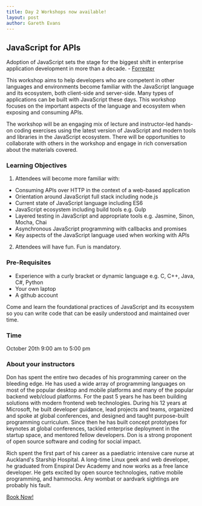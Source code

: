 ```yaml
---
title: Day 2 Workshops now available!
layout: post
author: Gareth Evans
---
```


## JavaScript for APIs
 
Adoption of JavaScript sets the stage for the biggest shift in enterprise application development in more than a decade. - [Forrester](https://www.forrester.com/The+Dawn+Of+Enterprise+JavaScript/fulltext/-/E-RES120686)

This workshop aims to help developers who are competent in other languages and environments become familiar with the JavaScript language and its ecosystem, both client-side and server-side. Many types of applications can be built with JavaScript these days. This workshop focuses on the important aspects of the language and ecosystem when exposing and consuming APIs.

The workshop will be an engaging mix of lecture and instructor-led hands-on coding exercises using the latest version of JavaScript and modern tools and libraries in the JavaScript ecosystem. There will be opportunities to collaborate with others in the workshop and engage in rich conversation about the materials covered.

### Learning Objectives

1. Attendees will become more familiar with:
 * Consuming APIs over HTTP in the context of a web-based application
 * Orientation around JavaScript full stack including node.js 
 * Current state of JavaScript language including ES6
 * JavaScript ecosystem including build tools e.g. Gulp
 * Layered testing in JavaScript and appropriate tools e.g. Jasmine, Sinon, Mocha, Chai
 * Asynchronous JavaScript programming with callbacks and promises
 * Key aspects of the JavaScript language used when working with APIs
2. Attendees will have fun. Fun is mandatory.

### Pre-Requisites

* Experience with a curly bracket or dynamic language e.g. C, C++, Java, C#, Python
* Your own laptop
* A github account

Come and learn the foundational practices of JavaScript and its ecosystem so you can write code that can be easily understood and maintained over time. 

### Time

October 20th 9:00 am to 5:00 pm

### About your instructors

Don has spent the entire two decades of his programming career on the bleeding edge. He has used a wide array of programming languages on most of the popular desktop and mobile platforms and many of the popular backend web/cloud platforms. For the past 5 years he has been building solutions with modern frontend web technologies. During his 12 years at Microsoft, he built developer guidance, lead projects and teams, organized and spoke at global conferences, and designed and taught purpose-built programming curriculum. Since then he has built concept prototypes for keynotes at global conferences, tackled enterprise deployment in the startup space, and mentored fellow developers. Don is a strong proponent of open source software and coding for social impact.

Rich spent the first part of his career as a paediatric intensive care nurse at Auckland's Starship Hospital. A long-time Linux geek and web developer, he graduated from Enspiral Dev Academy and now works as a free lance developer. He gets excited by open source technologies, native mobile programming, and hammocks. Any wombat or aardvark sightings are probably his fault.

[Book Now!](https://javascript-for-apis.lilregie.com)